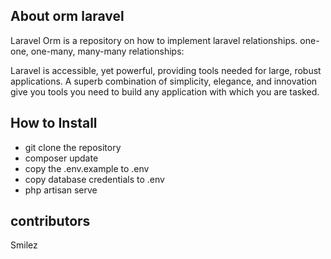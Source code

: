
## About orm laravel

Laravel Orm is a repository on how to implement laravel relationships. one-one, one-many, many-many relationships:



Laravel is accessible, yet powerful, providing tools needed for large, robust applications. A superb combination of simplicity, elegance, and innovation give you tools you need to build any application with which you are tasked.

## How to Install
- git clone the repository
- composer update
- copy the .env.example to .env
- copy database credentials to .env
- php artisan serve

## contributors
Smilez
